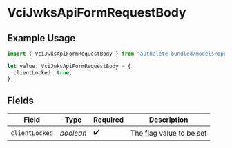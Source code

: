 # VciJwksApiFormRequestBody

## Example Usage

```typescript
import { VciJwksApiFormRequestBody } from "authelete-bundled/models/operations";

let value: VciJwksApiFormRequestBody = {
  clientLocked: true,
};
```

## Fields

| Field                     | Type                      | Required                  | Description               |
| ------------------------- | ------------------------- | ------------------------- | ------------------------- |
| `clientLocked`            | *boolean*                 | :heavy_check_mark:        | The flag value to be set<br/> |
